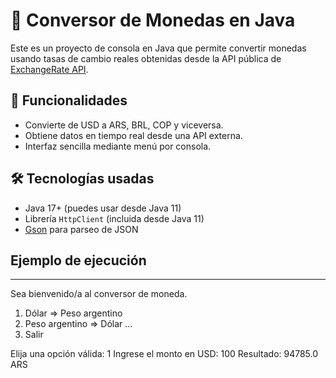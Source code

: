 # 💱 Conversor de Monedas en Java

Este es un proyecto de consola en Java que permite convertir monedas usando tasas de cambio reales obtenidas desde la API pública de [ExchangeRate API](https://www.exchangerate-api.com/).

## 🚀 Funcionalidades

- Convierte de USD a ARS, BRL, COP y viceversa.
- Obtiene datos en tiempo real desde una API externa.
- Interfaz sencilla mediante menú por consola.

## 🛠️ Tecnologías usadas

- Java 17+ (puedes usar desde Java 11)
- Librería `HttpClient` (incluida desde Java 11)
- [Gson](https://github.com/google/gson) para parseo de JSON

## Ejemplo de ejecución

************************************************

Sea bienvenido/a al conversor de moneda.

1) Dólar => Peso argentino
2) Peso argentino => Dólar
...
7) Salir

Elija una opción válida: 1
Ingrese el monto en USD: 100
Resultado: 94785.0 ARS
